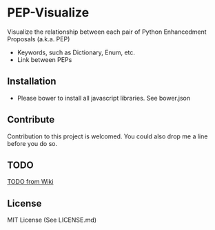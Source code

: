 PEP-Visualize
=============
Visualize the relationship between each pair of Python Enhancedment Proposals (a.k.a. PEP)
- Keywords, such as Dictionary, Enum, etc.
- Link between PEPs

Installation
------------
- Please bower to install all javascript libraries. See bower.json


Contribute
----------
Contribution to this project is welcomed.  You could also drop me a line before you do so.


TODO
----
[TODO from Wiki](kennethzfeng/pep-visualize/wiki/TODO)


License
-------
MIT License (See LICENSE.md)
